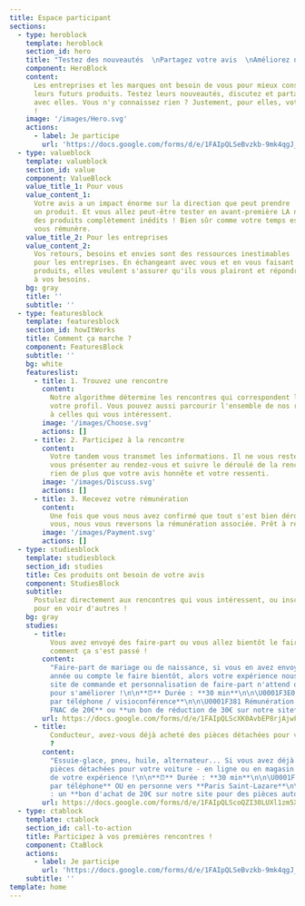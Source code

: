 ```yaml
---
title: Espace participant
sections:
  - type: heroblock
    template: heroblock
    section_id: hero
    title: "Testez des nouveautés  \nPartagez votre avis  \nAméliorez notre futur"
    component: HeroBlock
    content:
      Les entreprises et les marques ont besoin de vous pour mieux construire
      leurs futurs produits. Testez leurs nouveautés, discutez et partagez votre avis
      avec elles. Vous n'y connaissez rien ? Justement, pour elles, votre avis est précieux
      !
    image: '/images/Hero.svg'
    actions:
      - label: Je participe
        url: 'https://docs.google.com/forms/d/e/1FAIpQLSeBvzkb-9mk4qgJ_lkaE5RipILUEjOlItPjYRDwGWcfk6GVUg/viewform'
  - type: valueblock
    template: valueblock
    section_id: value
    component: ValueBlock
    value_title_1: Pour vous
    value_content_1:
      Votre avis a un impact énorme sur la direction que peut prendre
      un produit. Et vous allez peut-être tester en avant-première LA nouveauté ou découvrir
      des produits complètement inédits ! Bien sûr comme votre temps est précieux, on
      vous rémunère.
    value_title_2: Pour les entreprises
    value_content_2:
      Vos retours, besoins et envies sont des ressources inestimables
      pour les entreprises. En échangeant avec vous et en vous faisant manipuler leurs
      produits, elles veulent s'assurer qu'ils vous plairont et répondront vraiment
      à vos besoins.
    bg: gray
    title: ''
    subtitle: ''
  - type: featuresblock
    template: featuresblock
    section_id: howItWorks
    title: Comment ça marche ?
    component: FeaturesBlock
    subtitle: ''
    bg: white
    featureslist:
      - title: 1. Trouvez une rencontre
        content:
          Notre algorithme détermine les rencontres qui correspondent le plus à
          votre profil. Vous pouvez aussi parcourir l'ensemble de nos rencontres et postuler
          à celles qui vous intéressent.
        image: '/images/Choose.svg'
        actions: []
      - title: 2. Participez à la rencontre
        content:
          Votre tandem vous transmet les informations. Il ne vous reste plus qu'à
          vous présenter au rendez-vous et suivre le déroulé de la rencontre. On ne recherche
          rien de plus que votre avis honnête et votre ressenti.
        image: '/images/Discuss.svg'
        actions: []
      - title: 3. Recevez votre rémunération
        content:
          Une fois que vous nous avez confirmé que tout s'est bien déroulé pour
          vous, nous vous reversons la rémunération associée. Prêt à recommencer?
        image: '/images/Payment.svg'
        actions: []
  - type: studiesblock
    template: studiesblock
    section_id: studies
    title: Ces produits ont besoin de votre avis
    component: StudiesBlock
    subtitle:
      Postulez directement aux rencontres qui vous intéressent, ou inscrivez-vous
      pour en voir d'autres !
    bg: gray
    studies:
      - title:
          Vous avez envoyé des faire-part ou vous allez bientôt le faire ? Racontez-nous
          comment ça s'est passé !
        content:
          "Faire-part de mariage ou de naissance, si vous en avez envoyé cette
          année ou compte le faire bientôt, alors votre expérience nous intéresse. Notre
          site de commande et personnalisation de faire-part n'attend que vos retours
          pour s'améliorer !\n\n**⏰** Durée : **30 min**\n\n\U0001F3E0 Lieu : **à distance
          par téléphone / visioconférence**\n\n\U0001F381 Rémunération : un **bon d'achat
          FNAC de 20€** ou **un bon de réduction de 30€ sur notre site**"
        url: https://docs.google.com/forms/d/e/1FAIpQLScXK0AvbEP8rjAjwFNaY3IdE5m5rIQeOldDPqaSr4vXyOnBmw/viewform
      - title:
          Conducteur, avez-vous déjà acheté des pièces détachées pour votre voiture
          ?
        content:
          "Essuie-glace, pneu, huile, alternateur... Si vous avez déjà acheté des
          pièces détachées pour votre voiture - en ligne ou en magasin - venez nous parler
          de votre expérience !\n\n**⏰** Durée : **30 min**\n\n\U0001F3E0 Lieu : **à distance
          par téléphone** OU en personne vers **Paris Saint-Lazare**\n\n\U0001F381 Rémunération
          : un **bon d'achat de 20€ sur notre site pour des pièces automobiles**"
        url: https://docs.google.com/forms/d/e/1FAIpQLScoQZI30LUXl1zm5XgmLPgajfLP_R-uushFQiFCBkGhPecsdQ/viewform
  - type: ctablock
    template: ctablock
    section_id: call-to-action
    title: Participez à vos premières rencontres !
    component: CtaBlock
    actions:
      - label: Je participe
        url: 'https://docs.google.com/forms/d/e/1FAIpQLSeBvzkb-9mk4qgJ_lkaE5RipILUEjOlItPjYRDwGWcfk6GVUg/viewform'
    subtitle: ''
template: home
---
```

